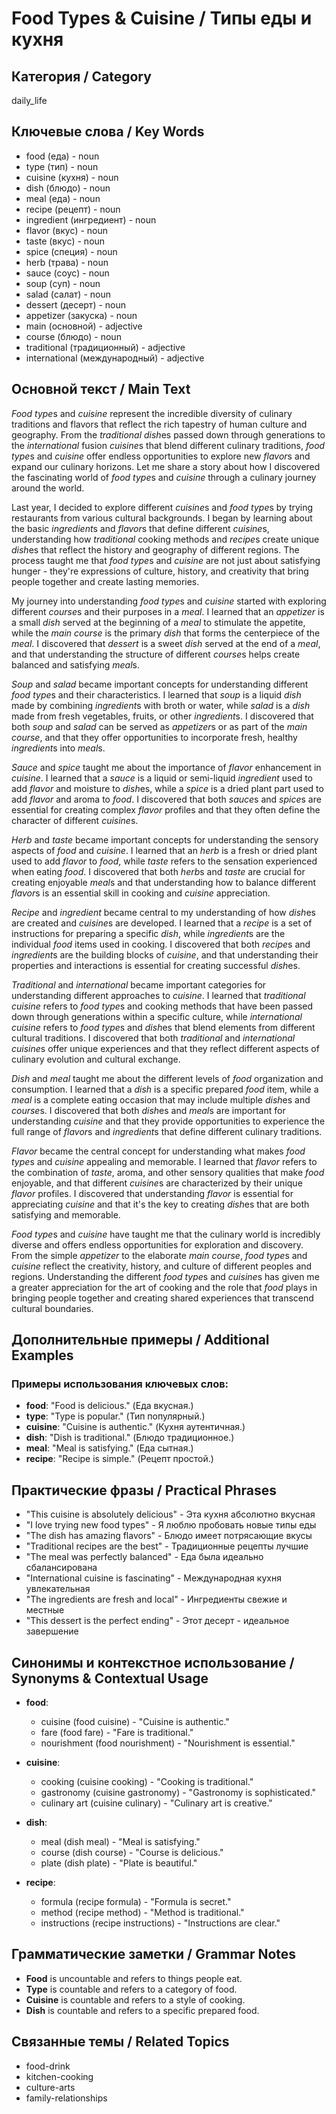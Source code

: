 # Food Types & Cuisine / Типы еды и кухня

## Категория / Category
daily_life

## Ключевые слова / Key Words
- food (еда) - noun
- type (тип) - noun
- cuisine (кухня) - noun
- dish (блюдо) - noun
- meal (еда) - noun
- recipe (рецепт) - noun
- ingredient (ингредиент) - noun
- flavor (вкус) - noun
- taste (вкус) - noun
- spice (специя) - noun
- herb (трава) - noun
- sauce (соус) - noun
- soup (суп) - noun
- salad (салат) - noun
- dessert (десерт) - noun
- appetizer (закуска) - noun
- main (основной) - adjective
- course (блюдо) - noun
- traditional (традиционный) - adjective
- international (международный) - adjective

## Основной текст / Main Text

*Food* *type*s and *cuisine* represent the incredible diversity of culinary traditions and flavors that reflect the rich tapestry of human culture and geography. From the *traditional* *dish*es passed down through generations to the *international* fusion *cuisine*s that blend different culinary traditions, *food* *type*s and *cuisine* offer endless opportunities to explore new *flavor*s and expand our culinary horizons. Let me share a story about how I discovered the fascinating world of *food* *type*s and *cuisine* through a culinary journey around the world.

Last year, I decided to explore different *cuisine*s and *food* *type*s by trying restaurants from various cultural backgrounds. I began by learning about the basic *ingredient*s and *flavor*s that define different *cuisine*s, understanding how *traditional* cooking methods and *recipe*s create unique *dish*es that reflect the history and geography of different regions. The process taught me that *food* *type*s and *cuisine* are not just about satisfying hunger - they're expressions of culture, history, and creativity that bring people together and create lasting memories.

My journey into understanding *food* *type*s and *cuisine* started with exploring different *course*s and their purposes in a *meal*. I learned that an *appetizer* is a small *dish* served at the beginning of a *meal* to stimulate the appetite, while the *main* *course* is the primary *dish* that forms the centerpiece of the *meal*. I discovered that *dessert* is a sweet *dish* served at the end of a *meal*, and that understanding the structure of different *course*s helps create balanced and satisfying *meal*s.

*Soup* and *salad* became important concepts for understanding different *food* *type*s and their characteristics. I learned that *soup* is a liquid *dish* made by combining *ingredient*s with broth or water, while *salad* is a *dish* made from fresh vegetables, fruits, or other *ingredient*s. I discovered that both *soup* and *salad* can be served as *appetizer*s or as part of the *main* *course*, and that they offer opportunities to incorporate fresh, healthy *ingredient*s into *meal*s.

*Sauce* and *spice* taught me about the importance of *flavor* enhancement in *cuisine*. I learned that a *sauce* is a liquid or semi-liquid *ingredient* used to add *flavor* and moisture to *dish*es, while a *spice* is a dried plant part used to add *flavor* and aroma to *food*. I discovered that both *sauce*s and *spice*s are essential for creating complex *flavor* profiles and that they often define the character of different *cuisine*s.

*Herb* and *taste* became important concepts for understanding the sensory aspects of *food* and *cuisine*. I learned that an *herb* is a fresh or dried plant used to add *flavor* to *food*, while *taste* refers to the sensation experienced when eating *food*. I discovered that both *herb*s and *taste* are crucial for creating enjoyable *meal*s and that understanding how to balance different *flavor*s is an essential skill in cooking and *cuisine* appreciation.

*Recipe* and *ingredient* became central to my understanding of how *dish*es are created and *cuisine*s are developed. I learned that a *recipe* is a set of instructions for preparing a specific *dish*, while *ingredient*s are the individual *food* items used in cooking. I discovered that both *recipe*s and *ingredient*s are the building blocks of *cuisine*, and that understanding their properties and interactions is essential for creating successful *dish*es.

*Traditional* and *international* became important categories for understanding different approaches to *cuisine*. I learned that *traditional* *cuisine* refers to *food* *type*s and cooking methods that have been passed down through generations within a specific culture, while *international* *cuisine* refers to *food* *type*s and *dish*es that blend elements from different cultural traditions. I discovered that both *traditional* and *international* *cuisine*s offer unique experiences and that they reflect different aspects of culinary evolution and cultural exchange.

*Dish* and *meal* taught me about the different levels of *food* organization and consumption. I learned that a *dish* is a specific prepared *food* item, while a *meal* is a complete eating occasion that may include multiple *dish*es and *course*s. I discovered that both *dish*es and *meal*s are important for understanding *cuisine* and that they provide opportunities to experience the full range of *flavor*s and *ingredient*s that define different culinary traditions.

*Flavor* became the central concept for understanding what makes *food* *type*s and *cuisine* appealing and memorable. I learned that *flavor* refers to the combination of *taste*, aroma, and other sensory qualities that make *food* enjoyable, and that different *cuisine*s are characterized by their unique *flavor* profiles. I discovered that understanding *flavor* is essential for appreciating *cuisine* and that it's the key to creating *dish*es that are both satisfying and memorable.

*Food* *type*s and *cuisine* have taught me that the culinary world is incredibly diverse and offers endless opportunities for exploration and discovery. From the simple *appetizer* to the elaborate *main* *course*, *food* *type*s and *cuisine* reflect the creativity, history, and culture of different peoples and regions. Understanding the different *food* *type*s and *cuisine*s has given me a greater appreciation for the art of cooking and the role that *food* plays in bringing people together and creating shared experiences that transcend cultural boundaries.

## Дополнительные примеры / Additional Examples

### Примеры использования ключевых слов:
- **food**: "Food is delicious." (Еда вкусная.)
- **type**: "Type is popular." (Тип популярный.)
- **cuisine**: "Cuisine is authentic." (Кухня аутентичная.)
- **dish**: "Dish is traditional." (Блюдо традиционное.)
- **meal**: "Meal is satisfying." (Еда сытная.)
- **recipe**: "Recipe is simple." (Рецепт простой.)

## Практические фразы / Practical Phrases

- "This cuisine is absolutely delicious" - Эта кухня абсолютно вкусная
- "I love trying new food types" - Я люблю пробовать новые типы еды
- "The dish has amazing flavors" - Блюдо имеет потрясающие вкусы
- "Traditional recipes are the best" - Традиционные рецепты лучшие
- "The meal was perfectly balanced" - Еда была идеально сбалансирована
- "International cuisine is fascinating" - Международная кухня увлекательная
- "The ingredients are fresh and local" - Ингредиенты свежие и местные
- "This dessert is the perfect ending" - Этот десерт - идеальное завершение

## Синонимы и контекстное использование / Synonyms & Contextual Usage

- **food**: 
  - cuisine (food cuisine) - "Cuisine is authentic."
  - fare (food fare) - "Fare is traditional."
  - nourishment (food nourishment) - "Nourishment is essential."

- **cuisine**: 
  - cooking (cuisine cooking) - "Cooking is traditional."
  - gastronomy (cuisine gastronomy) - "Gastronomy is sophisticated."
  - culinary art (cuisine culinary) - "Culinary art is creative."

- **dish**: 
  - meal (dish meal) - "Meal is satisfying."
  - course (dish course) - "Course is delicious."
  - plate (dish plate) - "Plate is beautiful."

- **recipe**: 
  - formula (recipe formula) - "Formula is secret."
  - method (recipe method) - "Method is traditional."
  - instructions (recipe instructions) - "Instructions are clear."

## Грамматические заметки / Grammar Notes

- **Food** is uncountable and refers to things people eat.
- **Type** is countable and refers to a category of food.
- **Cuisine** is countable and refers to a style of cooking.
- **Dish** is countable and refers to a specific prepared food.

## Связанные темы / Related Topics

- food-drink
- kitchen-cooking
- culture-arts
- family-relationships